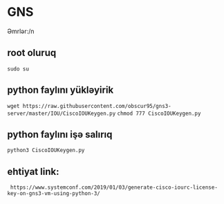 # GNS

Əmrlər:/n
## root oluruq
```sudo su```
## python faylını yükləyirik
```wget https://raw.githubusercontent.com/obscur95/gns3-server/master/IOU/CiscoIOUKeygen.py```
```chmod 777 CiscoIOUKeygen.py ```
## python faylını işə salırıq
``` python3 CiscoIOUKeygen.py ``` 

## ehtiyat link: 
``` https://www.systemconf.com/2019/01/03/generate-cisco-iourc-license-key-on-gns3-vm-using-python-3/```

